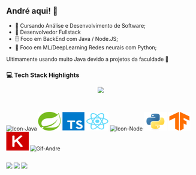 ## André aqui! 👋

- 🔭 Cursando Análise e Desenvolvimento de Software;
- 🚀 Desenvolvedor Fullstack
- 🗄️ Foco em BackEnd com Java / Node.JS;
- 🤖 Foco em ML/DeepLearning Redes neurais com Python;

Ultimamente usando muito Java devido a projetos da faculdade 🚀

 ### 💻 Tech Stack Highlights

<p align="center">
  <img width="41%" src="https://github-readme-stats.vercel.app/api/top-langs/?username=zanwalker-dev&layout=compact&hide_border=true&title_color=00ff99&text_color=ffffff&bg_color=0d1117" />
</p>


 ##

<div style="display: inline_block"><br>
  <img align="center-center" alt="Icon-Java" height="50" width="60" src="https://cdn.jsdelivr.net/gh/devicons/devicon@latest/icons/java/java-plain.svg">
  <img align="center-center" alt="Icon-Spring" height="50" width="60" src="https://raw.githubusercontent.com/devicons/devicon/ca28c779441053191ff11710fe24a9e6c23690d6/icons/spring/spring-original.svg">
  <img align="center-center" alt="Icon-Ts" height="50" width="60" src="https://raw.githubusercontent.com/devicons/devicon/master/icons/typescript/typescript-plain.svg">
  <img align="center-center" alt="Icon-React" height="50" width="60" src="https://raw.githubusercontent.com/devicons/devicon/master/icons/react/react-original.svg">
  <img align="center-center" alt="Icon-Node" height="60" width="70" src="https://cdn.jsdelivr.net/gh/devicons/devicon@latest/icons/nodejs/nodejs-plain-wordmark.svg">
  <img align="center-center" alt="Icon-Python" height="50" width="60" src="https://raw.githubusercontent.com/devicons/devicon/master/icons/python/python-original.svg">
  <img align="center-center" alt="Icon-Tensor Flow" height="50" width="60" src="https://raw.githubusercontent.com/devicons/devicon/ca28c779441053191ff11710fe24a9e6c23690d6/icons/tensorflow/tensorflow-original.svg">
  <img align="center-center" alt="Icon-Keras" height="50" width="60"   src="https://raw.githubusercontent.com/devicons/devicon/ca28c779441053191ff11710fe24a9e6c23690d6/icons/keras/keras-original.svg">
  
  <img align="right-center" alt="Gif-Andre" height="100" width="90" src="https://images-wixmp-ed30a86b8c4ca887773594c2.wixmp.com/f/45f6d1cf-c850-4089-9394-2fa0d3c6f6de/d46luuo-6f735f1b-005b-419c-bd4a-0568dc02b041.gif?token=eyJ0eXAiOiJKV1QiLCJhbGciOiJIUzI1NiJ9.eyJzdWIiOiJ1cm46YXBwOjdlMGQxODg5ODIyNjQzNzNhNWYwZDQxNWVhMGQyNmUwIiwiaXNzIjoidXJuOmFwcDo3ZTBkMTg4OTgyMjY0MzczYTVmMGQ0MTVlYTBkMjZlMCIsIm9iaiI6W1t7InBhdGgiOiJcL2ZcLzQ1ZjZkMWNmLWM4NTAtNDA4OS05Mzk0LTJmYTBkM2M2ZjZkZVwvZDQ2bHV1by02ZjczNWYxYi0wMDViLTQxOWMtYmQ0YS0wNTY4ZGMwMmIwNDEuZ2lmIn1dXSwiYXVkIjpbInVybjpzZXJ2aWNlOmZpbGUuZG93bmxvYWQiXX0.kebciebyaYdYKB1DCos_mwnVraohkCc3iDemAKdp8N8">
</div>
  
 ##
 
<div> 
  <a href="https://instagram.com/arroba_zan" target="_blank"><img src="https://img.shields.io/badge/-Instagram-%23E4405F?style=for-the-badge&logo=instagram&logoColor=white" target="_blank"></a>
  <a href = "mailto:andre.rocha2302@gmail.com"><img src="https://img.shields.io/badge/-Gmail-%23333?style=for-the-badge&logo=gmail&logoColor=white" target="_blank"></a>
  <a href="https://www.linkedin.com/in/decode-src" target="_blank"><img src="https://img.shields.io/badge/-LinkedIn-%230077B5?style=for-the-badge&logo=linkedin&logoColor=white" target="_blank"></a> 
  
</div>

